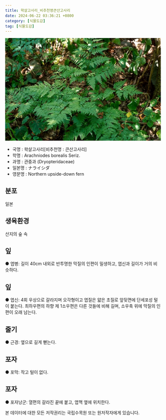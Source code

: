 ```yaml
---
title: 왁살고사리_비추천명큰산고사리
date: 2024-06-22 03:36:21 +0800
category: [식물도감]
tag: [식물도감]
---
```




![왁살고사리[비추천명 : 큰산고사리]](/assets/img/fileUpload/plants/basic/Dryopteridaceae/Arachniodes/3452/3452_1_th2.jpg)
- 국명 : 왁살고사리[비추천명 : 큰산고사리]
- 학명 : Arachniodes borealis Seriz.
- 과명 : 관중과 (Dryopteridaceae)
- 일본명 : ナライシダ
- 영문명 : Northern upside-down fern


## 분포
일본
## 생육환경
산지의 숲 속
## 잎
● 엽병: 길이 40cm 내외로 반투명한 막질의 인편이 밀생하고, 엽신과 길이가 거의 비슷하다.
## 잎
● 엽신: 4회 우상으로 갈라지며 오각형이고 엽질은 얇은 초질로 앞뒷면에 단세포성 털이 붙는다. 최하우편의 하향 제 1소우편은 다른 것들에 비해 길며, 소우축 위에 막질의 인편이 오래 남는다. 
## 줄기
● 근경: 옆으로 길게 뻗는다. 
## 포자
● 포막: 작고 털이 없다. 
## 포자
● 포자낭군: 열편의 갈라진 끝에 붙고, 엽맥 옆에 위치한다. 






본 데이터에 대한 모든 저작권리는 국립수목원 또는 원저작자에게 있습니다.
